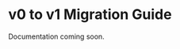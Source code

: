 <!-- tldr ::: Migration guide for upgrading from v0 to v1 waymark syntax -->
<!-- stub ::: Document pending completion -->
<!-- todo ::: @agent complete this document -->
# v0 to v1 Migration Guide

Documentation coming soon.